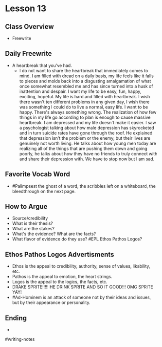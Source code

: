 # Lesson 13

## Class Overview
- Freewrite

## Daily Freewrite 
- A heartbreak that you've had.
  - I do not want to share the heartbreak that immediately comes to mind. I am filled with dread on a daily basis, my life feels like it falls to pieces and molds back into a disgusting amalgamation of what once somewhat resembled me and has since turned into a husk of inattention and despair. I want my life to be easy, fun, happy, exciting, hopeful. My life is hard and filled with heartbreak. I wish there wasn't ten different problems in any given day, I wish there was something I could do to live a normal, easy life. I want to be happy. There's always something wrong. The realization of how few things in my life go according to plan is enough to cause massive heartbreak. I am depressed and my life doesn't make it easier. I saw a psychologist talking about how male depression has skyrocketed and in turn suicide rates have gone through the roof. He explained that depression isn't the problem or the enemy, but their lives are genuinely not worth living. He talks about how young men today are realizing all of the things that are pushing them down and going poorly, he talks about how they have no friends to truly connect with and share their depression with. We have to stop now but I am sad.

## Favorite Vocab Word
- #Palimpsest the ghost of a word, the scribbles left on a whiteboard, the bleedthrough on the next page.

## How to Argue
- Source/credibility
- What is their thesis?
- What are the stakes?
- What's the evidence? What are the facts?
- What flavor of evidence do they use? #EPL Ethos Pathos Logos?

## Ethos Pathos Logos Advertisments
- Ethos is the appeal to credibility, authority, sense of values, likability, etc.
- Pathos is the appeal to emotion, the heart strings.
- Logos is the appeal to the logics, the facts, etc.
- DRAKE SPRITE!!!!! HE DRINK SPRITE AND SO IT GOOD!!! OMG SPRITE YAY!
- #Ad-Hominem is an attack of someone not by their ideas and issues, but by their appearance or personality.

## Ending
- 

#writing-notes
